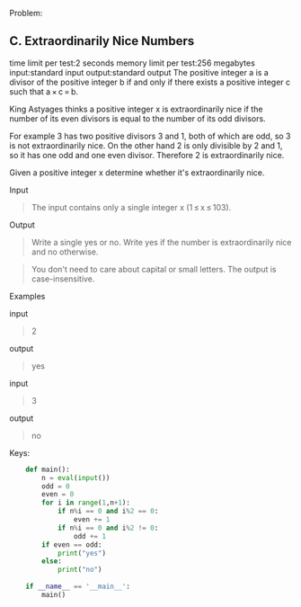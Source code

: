 Problem:

## C. Extraordinarily Nice Numbers

time limit per test:2 seconds
memory limit per test:256 megabytes
input:standard input
output:standard output
The positive integer a is a divisor of the positive integer b if and only if there exists a positive integer c such that a × c = b.

King Astyages thinks a positive integer x is extraordinarily nice if the number of its even divisors is equal to the number of its odd divisors.

For example 3 has two positive divisors 3 and 1, both of which are odd, so 3 is not extraordinarily nice. On the other hand 2 is only divisible by 2 and 1, so it has one odd and one even divisor. Therefore 2 is extraordinarily nice.

Given a positive integer x determine whether it's extraordinarily nice.

Input

> The input contains only a single integer x (1 ≤ x ≤ 103).

Output

> Write a single yes or no. Write yes if the number is extraordinarily nice and no otherwise.

> You don't need to care about capital or small letters. The output is case-insensitive.

Examples

input

> 2

output

> yes

input

> 3

output

> no

Keys:
```python
    def main():
        n = eval(input())
        odd = 0
        even = 0
        for i in range(1,n+1):
            if n%i == 0 and i%2 == 0:
                even += 1
            if n%i == 0 and i%2 != 0:
                odd += 1
        if even == odd:
            print("yes")
        else:
            print("no")
    
    if __name__ == '__main__':
        main()
```

